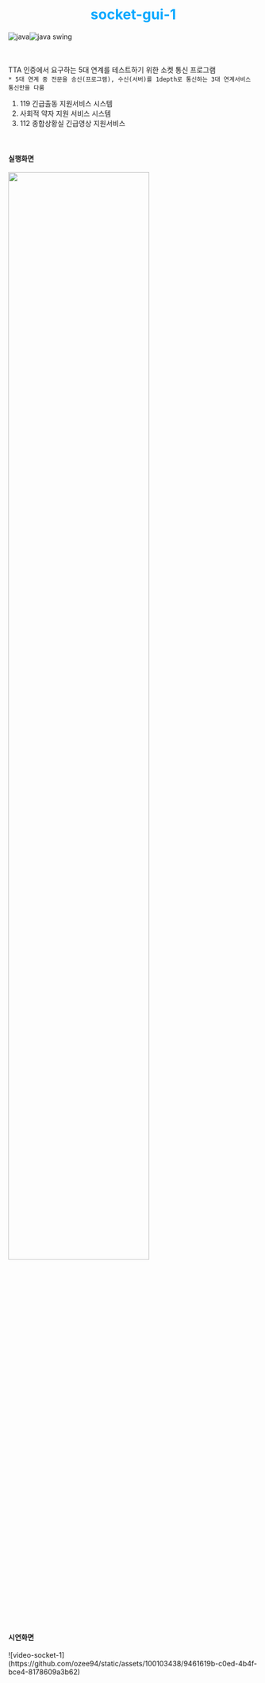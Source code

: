 <h1 align="center" style="color: #09A9FF;">  
	socket-gui-1
</h1>

<div style="display: flex; flex-direction: row;">
<img alt="java" src="https://img.shields.io/badge/Java-3A75B0?style=for-the-badge&logo=Java&logoColor=white"/>
<img alt="java swing" src="https://img.shields.io/badge/Java Swing-3A75B0?style=for-the-badge&logo=Java&logoColor=white"/>	
</div>

<br />
<br />

TTA 인증에서 요구하는 5대 연계를 테스트하기 위한 소켓 통신 프로그램  
`* 5대 연계 중 전문을 송신(프로그램), 수신(서버)를 1depth로 통신하는 3대 연계서비스 통신만을 다룸`  
1. 119 긴급출동 지원서비스 시스템  
2. 사회적 약자 지원 서비스 시스템  
3. 112 종합상황실 긴급영상 지원서비스  
  
<br />

<h4>실행화면</h3>
<img style="width:75%;" src="https://ozee94.github.io/static/socket-gui-1/product-img.png">

<h4>시연화면</h3>
![video-socket-1](https://github.com/ozee94/static/assets/100103438/9461619b-c0ed-4b4f-bce4-8178609a3b62)
